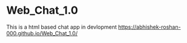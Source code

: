# Web_Chat_1.0
This is a html based chat app in devlopment
https://abhishek-roshan-000.github.io/Web_Chat_1.0/
